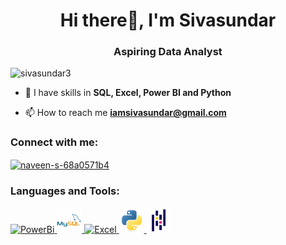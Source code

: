 <h1 align="center">Hi there👋, I'm Sivasundar </h1>
<h3 align="center">Aspiring Data Analyst</h3>

<p align="left"> <img src="https://komarev.com/ghpvc/?username=Sivasundar3&label=Profile%20views&color=0e75b6&style=flat" alt="sivasundar3" /> </p>

- 🌱 I have skills in  **SQL, Excel, Power BI and Python**

- 📫 How to reach me **iamsivasundar@gmail.com**



<h3 align="left">Connect with me:</h3>
<p align="left">
<a href="https://www.linkedin.com/in/sivasundar-t-p-82943718b/" target="blank"><img align="center" src="https://raw.githubusercontent.com/rahuldkjain/github-profile-readme-generator/master/src/images/icons/Social/linked-in-alt.svg" alt="naveen-s-68a0571b4" height="30" width="40" /></a>


<h3 align="left">Languages and Tools:</h3>
 
<p align="left"> <a href="https://powerbi.microsoft.com/en-au/" target="_blank" rel="noreferrer"> <img src="https://logos-world.net/wp-content/uploads/2022/02/Microsoft-Power-BI-Symbol.png" alt="PowerBi" width="40" height="40"/> </a> 
 </a> <a href="https://www.mysql.com/" target="_blank" rel="noreferrer"> <img src="https://raw.githubusercontent.com/devicons/devicon/master/icons/mysql/mysql-original-wordmark.svg" alt="mysql" width="40" height="40"/> </a>
 <a href="https://www.microsoft.com/en-in/microsoft-365/excel" target="_blank" rel="noreferrer"> <img src="https://cdn1.iconfinder.com/data/icons/famous-brand-apps/100/_-04-512.png" alt="Excel" width="40" height="40"/> </a> 
  </a> <a href="https://www.python.org" target="_blank" rel="noreferrer"> <img src="https://raw.githubusercontent.com/devicons/devicon/master/icons/python/python-original.svg" alt="python" width="40" height="40"/> </a>
  <a href="https://pandas.pydata.org/" target="_blank" rel="noreferrer"> <img src="https://raw.githubusercontent.com/devicons/devicon/2ae2a900d2f041da66e950e4d48052658d850630/icons/pandas/pandas-original.svg" alt="pandas" width="40" height="40"/> </a>
  
